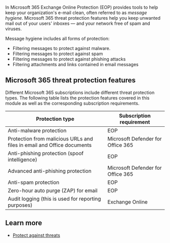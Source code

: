 In Microsoft 365 Exchange Online Protection (EOP) provides tools to help keep your organization's e-mail clean, often referred to as *message hygiene*. Microsoft 365 threat protection features help you keep unwanted mail out of your users' inboxes — and your network free of spam and viruses.

Message hygiene includes all forms of protection:
- Filtering messages to protect against malware.
- Filtering messages to protect against spam
- Filtering messages to protect against phishing attacks
- Filtering attachments and links contained in email messages

## Microsoft 365 threat protection features
Different Microsoft 365 subscriptions include different threat protection types. The following table lists the protection features covered in this module as well as the corresponding subscription requirements.

|Protection type|Subscription requirement|
|-|-|
|Anti-malware protection|EOP|
|Protection from malicious URLs and files in email and Office documents|Microsoft Defender for Office 365|
|Anti-phishing protection (spoof intelligence)|EOP|
|Advanced anti-phishing protection|	Microsoft Defender for Office 365|
|Anti-spam protection|EOP|
|Zero-hour auto purge (ZAP) for email|EOP|
|Audit logging (this is used for reporting purposes)|Exchange Online|


## Learn more

- [Protect against threats](https://docs.microsoft.com/microsoft-365/security/office-365-security/protect-against-threats?view=o365-worldwide?azure-portal=true)